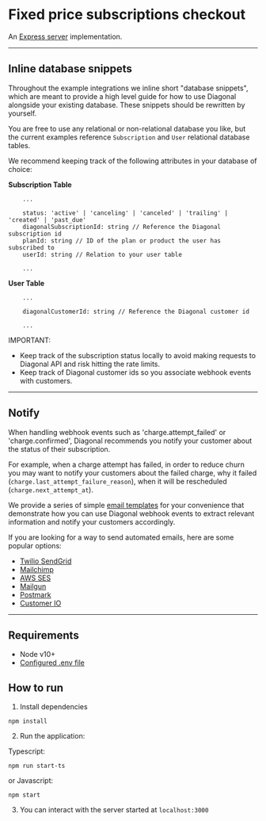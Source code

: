 # Fixed price subscriptions checkout

An [Express server](http://expressjs.com) implementation.

---

## Inline database snippets

Throughout the example integrations we inline short "database snippets", which are meant to provide a high level guide
for how to use Diagonal alongside your existing database. These snippets should be rewritten by yourself.

You are free to use any relational or non-relational database you like, but the current examples reference
`Subscription` and `User` relational database tables.

We recommend keeping track of the following attributes in your database of choice:

**Subscription Table**

```
    ...

    status: 'active' | 'canceling' | 'canceled' | 'trailing' | 'created' | 'past_due'
    diagonalSubscriptionId: string // Reference the Diagonal subscription id
    planId: string // ID of the plan or product the user has subscribed to
    userId: string // Relation to your user table

    ...
```

**User Table**

```
    ...

    diagonalCustomerId: string // Reference the Diagonal customer id

    ...
```

IMPORTANT:

- Keep track of the subscription status locally to avoid making requests to Diagonal API and risk hitting the rate limits.
- Keep track of Diagonal customer ids so you associate webhook events with customers.

---

## Notify

When handling webhook events such as 'charge.attempt_failed' or 'charge.confirmed', Diagonal recommends you notify your customer about the status of their subscription.

For example, when a charge attempt has failed, in order to reduce churn you may want to notify your customers about the failed charge, why it failed (`charge.last_attempt_failure_reason`), when it will be rescheduled (`charge.next_attempt_at`).

We provide a series of simple [email templates](https://docs.diagonal.finance/docs/dunning-flows) for your convenience that demonstrate how you can use Diagonal webhook events to extract relevant information and notify your customers accordingly.

If you are looking for a way to send automated emails, here are some popular options:

- [Twilio SendGrid](https://www.twilio.com/en-us/sendgrid/email-api)
- [Mailchimp](https://mailchimp.com/en-gb/features/transactional-email/?currency=EUR)
- [AWS SES](https://docs.aws.amazon.com/ses/latest/dg/send-email.html)
- [Mailgun](https://www.mailgun.com/)
- [Postmark](https://postmarkapp.com/)
- [Customer IO](https://customer.io/)

---

## Requirements

- Node v10+
- [Configured .env file](../../../../README.md#env-config)

## How to run

1. Install dependencies

```
npm install
```

2. Run the application:

Typescript:

```
npm run start-ts
```

or Javascript:

```
npm start
```

3. You can interact with the server started at `localhost:3000`
